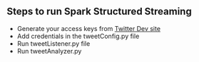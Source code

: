 ﻿## Steps to run Spark Structured Streaming

- Generate your access keys from [Twitter Dev site](apps.twitter.com)
- Add credentials in the tweetConfig.py file
- Run tweetListener.py file
- Run tweetAnalyzer.py

